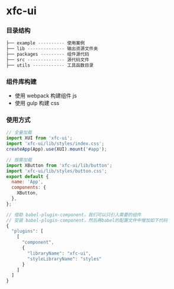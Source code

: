 # xfc-ui

### 目录结构

```javascript
├── example ---------- 使用案例
├── lib -------------- 输出资源文件夹
├── packages --------- 组件源代码
├── src -------------- 源代码文件
├── utils ------------ 工具函数目录
```

### 组件库构建

- 使用 webpack 构建组件 js
- 使用 gulp 构建 css

### 使用方式

```javascript
// 全量加载
import XUI from 'xfc-ui';
import 'xfc-ui/lib/styles/index.css';
createApp(App).use(XUI).mount('#app');

// 按需加载
import XButton from 'xfc-ui/lib/button';
import 'xfc-ui/lib/styles/button.css';
export default {
  name: 'App',
  components: {
    XButton,
  },
};

// 借助 babel-plugin-component，我们可以只引入需要的组件
// 安装 babel-plugin-component，然后再babel的配置文件中增加如下代码
{
  "plugins": [
    [
      "component",
      {
        "libraryName": "xfc-ui",
        "styleLibraryName": "styles"
      }
    ]
  ]
}
```
